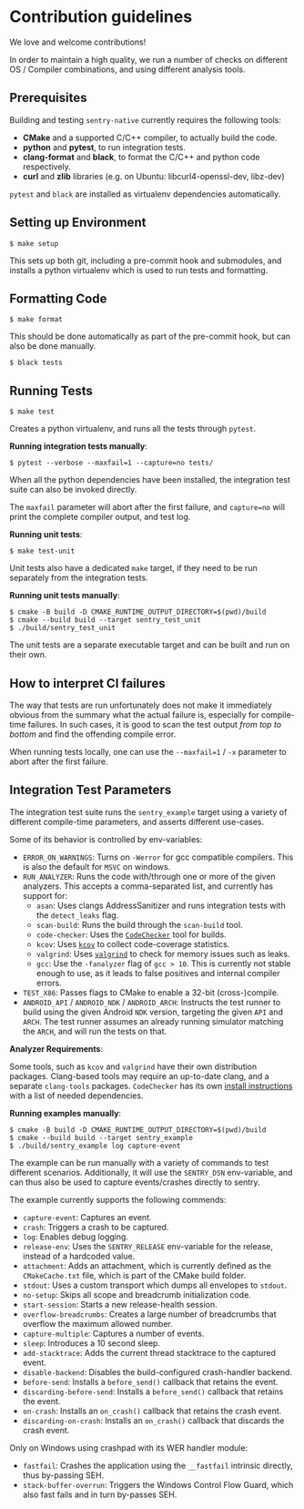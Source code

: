 # Contribution guidelines

We love and welcome contributions!

In order to maintain a high quality, we run a number of checks on
different OS / Compiler combinations, and using different analysis tools.

## Prerequisites

Building and testing `sentry-native` currently requires the following tools:

- **CMake** and a supported C/C++ compiler, to actually build the code.
- **python** and **pytest**, to run integration tests.
- **clang-format** and **black**, to format the C/C++ and python code respectively.
- **curl** and **zlib** libraries (e.g. on Ubuntu: libcurl4-openssl-dev, libz-dev)

`pytest` and `black` are installed as virtualenv dependencies automatically.

## Setting up Environment

    $ make setup

This sets up both git, including a pre-commit hook and submodules, and installs
a python virtualenv which is used to run tests and formatting.

## Formatting Code

    $ make format

This should be done automatically as part of the pre-commit hook, but can also
be done manually.

    $ black tests

## Running Tests

    $ make test

Creates a python virtualenv, and runs all the tests through `pytest`.

**Running integration tests manually**:

    $ pytest --verbose --maxfail=1 --capture=no tests/

When all the python dependencies have been installed, the integration test suite
can also be invoked directly.

The `maxfail` parameter will abort after the first failure, and `capture=no`
will print the complete compiler output, and test log.

**Running unit tests**:

    $ make test-unit

Unit tests also have a dedicated `make` target, if they need to be run separately
from the integration tests.

**Running unit tests manually**:

    $ cmake -B build -D CMAKE_RUNTIME_OUTPUT_DIRECTORY=$(pwd)/build
    $ cmake --build build --target sentry_test_unit
    $ ./build/sentry_test_unit

The unit tests are a separate executable target and can be built and run on
their own.

## How to interpret CI failures

The way that tests are run unfortunately does not make it immediately obvious from
the summary what the actual failure is, especially for compile-time failures.
In such cases, it is good to scan the test output _from top to bottom_ and find
the offending compile error.

When running tests locally, one can use the `--maxfail=1` / `-x` parameter to
abort after the first failure.

## Integration Test Parameters

The integration test suite runs the `sentry_example` target using a variety of
different compile-time parameters, and asserts different use-cases.

Some of its behavior is controlled by env-variables:

- `ERROR_ON_WARNINGS`: Turns on `-Werror` for gcc compatible compilers.
  This is also the default for `MSVC` on windows.
- `RUN_ANALYZER`: Runs the code with/through one or more of the given analyzers.
  This accepts a comma-separated list, and currently has support for:
  - `asan`: Uses clangs AddressSanitizer and runs integration tests with the
    `detect_leaks` flag.
  - `scan-build`: Runs the build through the `scan-build` tool.
  - `code-checker`: Uses the [`CodeChecker`](https://github.com/Ericsson/codechecker)
    tool for builds.
  - `kcov`: Uses [`kcov`](https://github.com/SimonKagstrom/kcov) to collect
    code-coverage statistics.
  - `valgrind`: Uses [`valgrind`](https://valgrind.org/) to check for memory
    issues such as leaks.
  - `gcc`: Use the `-fanalyzer` flag of `gcc > 10`.
    This is currently not stable enough to use, as it leads to false positives
    and internal compiler errors.
- `TEST_X86`: Passes flags to CMake to enable a 32-bit (cross-)compile.
- `ANDROID_API` / `ANDROID_NDK` / `ANDROID_ARCH`: Instructs the test runner to
  build using the given Android `NDK` version, targeting the given `API` and
  `ARCH`. The test runner assumes an already running simulator matching the
  `ARCH`, and will run the tests on that.

**Analyzer Requirements**:

Some tools, such as `kcov` and `valgrind` have their own distribution packages.
Clang-based tools may require an up-to-date clang, and a separate `clang-tools`
packages.
`CodeChecker` has its own
[install instructions](https://github.com/Ericsson/codechecker#install-guide)
with a list of needed dependencies.

**Running examples manually**:

    $ cmake -B build -D CMAKE_RUNTIME_OUTPUT_DIRECTORY=$(pwd)/build
    $ cmake --build build --target sentry_example
    $ ./build/sentry_example log capture-event

The example can be run manually with a variety of commands to test different
scenarios. Additionally, it will use the `SENTRY_DSN` env-variable, and can thus
also be used to capture events/crashes directly to sentry.

The example currently supports the following commends:

- `capture-event`: Captures an event.
- `crash`: Triggers a crash to be captured.
- `log`: Enables debug logging.
- `release-env`: Uses the `SENTRY_RELEASE` env-variable for the release,
  instead of a hardcoded value.
- `attachment`: Adds an attachment, which is currently defined as the
  `CMakeCache.txt` file, which is part of the CMake build folder.
- `stdout`: Uses a custom transport which dumps all envelopes to `stdout`.
- `no-setup`: Skips all scope and breadcrumb initialization code.
- `start-session`: Starts a new release-health session.
- `overflow-breadcrumbs`: Creates a large number of breadcrumbs that overflow
  the maximum allowed number.
- `capture-multiple`: Captures a number of events.
- `sleep`: Introduces a 10 second sleep.
- `add-stacktrace`: Adds the current thread stacktrace to the captured event.
- `disable-backend`: Disables the build-configured crash-handler backend.
- `before-send`: Installs a `before_send()` callback that retains the event.
- `discarding-before-send`: Installs a `before_send()` callback that retains the event.
- `on-crash`: Installs an `on_crash()` callback that retains the crash event. 
- `discarding-on-crash`: Installs an `on_crash()` callback that discards the crash event.

Only on Windows using crashpad with its WER handler module:

- `fastfail`: Crashes the application using the `__fastfail` intrinsic directly, thus by-passing SEH.
- `stack-buffer-overrun`: Triggers the Windows Control Flow Guard, which also fast fails and in turn by-passes SEH.

